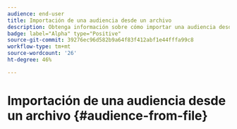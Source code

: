 ```yaml
---
audience: end-user
title: Importación de una audiencia desde un archivo
description: Obtenga información sobre cómo importar una audiencia desde un archivo externo
badge: label="Alpha" type="Positive"
source-git-commit: 39276ec96d582b9a64f83f412abf1e44fffa99c8
workflow-type: tm+mt
source-wordcount: '26'
ht-degree: 46%

---
```


# Importación de una audiencia desde un archivo {#audience-from-file}
